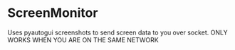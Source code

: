 # ScreenMonitor
Uses pyautogui screenshots to send screen data to you over socket. ONLY WORKS WHEN YOU ARE ON THE SAME NETWORK
